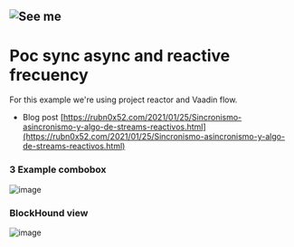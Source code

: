 ![See me](https://poc-sync-async.rubn0x52.com/)
---

# Poc sync async and reactive frecuency

For this example we're using project reactor and Vaadin flow.

- Blog post [https://rubn0x52.com/2021/01/25/Sincronismo-asincronismo-y-algo-de-streams-reactivos.html](https://rubn0x52.com/2021/01/25/Sincronismo-asincronismo-y-algo-de-streams-reactivos.html)


### 3 Example combobox
![image](https://github.com/rucko24/poc-sync-async/assets/17187599/e1ae25cb-9d5d-4e8c-a422-77afc7664090)

### BlockHound view

![image](https://github.com/rucko24/poc-sync-async/assets/17187599/d5c29bef-ff94-4bae-bd15-79e5484572f4)

